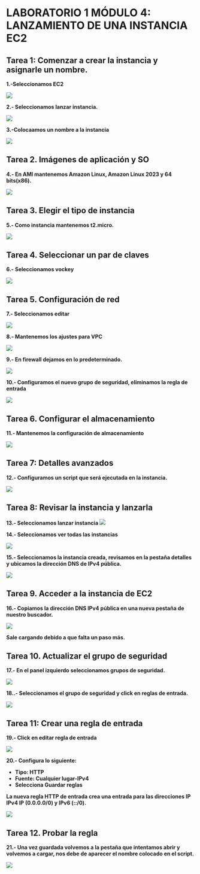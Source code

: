 <h1>LABORATORIO 1 MÓDULO 4: LANZAMIENTO DE UNA INSTANCIA EC2</h1>

<h2> Tarea 1: Comenzar a crear la instancia y asignarle un nombre. </h2>

**1.-Seleccionamos EC2** 

![](https://github.com/Marlith08/LLANOS_ANGELES_LEILY/blob/main/AWS/LABORATORIO%20DEL%20MODULO%204/LABORATORIO%201%20DEL%20M%C3%93DULO%204/Imagenes/Aspose.Words.0aefe64f-3641-4651-9282-e9ae6818ddcb.001.png)

**2.- Seleccionamos lanzar instancia.**

![](https://github.com/Marlith08/LLANOS_ANGELES_LEILY/blob/main/AWS/LABORATORIO%20DEL%20MODULO%204/LABORATORIO%201%20DEL%20M%C3%93DULO%204/Imagenes/Aspose.Words.0aefe64f-3641-4651-9282-e9ae6818ddcb.002.png)

**3.-Colocaamos un nombre a la instancia**

![](https://github.com/Marlith08/LLANOS_ANGELES_LEILY/blob/main/AWS/LABORATORIO%20DEL%20MODULO%204/LABORATORIO%201%20DEL%20M%C3%93DULO%204/Imagenes/Aspose.Words.0aefe64f-3641-4651-9282-e9ae6818ddcb.003.png)

<h2>Tarea 2. Imágenes de aplicación y SO</h2>

**4.- En AMI mantenemos Amazon Linux, Amazon Linux 2023 y 64 bits(x86).**

![](https://github.com/Marlith08/LLANOS_ANGELES_LEILY/blob/main/AWS/LABORATORIO%20DEL%20MODULO%204/LABORATORIO%201%20DEL%20M%C3%93DULO%204/Imagenes/Aspose.Words.0aefe64f-3641-4651-9282-e9ae6818ddcb.004.png)

<h2>Tarea 3. Elegir el tipo de instancia</h2>

**5.- Como instancia mantenemos t2.micro.**

![](https://github.com/Marlith08/LLANOS_ANGELES_LEILY/blob/main/AWS/LABORATORIO%20DEL%20MODULO%204/LABORATORIO%201%20DEL%20M%C3%93DULO%204/Imagenes/Aspose.Words.0aefe64f-3641-4651-9282-e9ae6818ddcb.005.png)

<h2>Tarea 4. Seleccionar un par de claves</h2>

**6.- Seleccionamos vockey**

![](https://github.com/Marlith08/LLANOS_ANGELES_LEILY/blob/main/AWS/LABORATORIO%20DEL%20MODULO%204/LABORATORIO%201%20DEL%20M%C3%93DULO%204/Imagenes/Aspose.Words.0aefe64f-3641-4651-9282-e9ae6818ddcb.006.png)

<h2>Tarea 5. Configuración de red</h2>

**7.- Seleccionamos editar**

![](https://github.com/Marlith08/LLANOS_ANGELES_LEILY/blob/main/AWS/LABORATORIO%20DEL%20MODULO%204/LABORATORIO%201%20DEL%20M%C3%93DULO%204/Imagenes/Aspose.Words.0aefe64f-3641-4651-9282-e9ae6818ddcb.007.png)

**8.- Mantenemos los ajustes para VPC**

![](https://github.com/Marlith08/LLANOS_ANGELES_LEILY/blob/main/AWS/LABORATORIO%20DEL%20MODULO%204/LABORATORIO%201%20DEL%20M%C3%93DULO%204/Imagenes/Aspose.Words.0aefe64f-3641-4651-9282-e9ae6818ddcb.008.png)

**9.- En firewall dejamos en lo predeterminado.**

![](https://github.com/Marlith08/LLANOS_ANGELES_LEILY/blob/main/AWS/LABORATORIO%20DEL%20MODULO%204/LABORATORIO%201%20DEL%20M%C3%93DULO%204/Imagenes/Aspose.Words.0aefe64f-3641-4651-9282-e9ae6818ddcb.009.png)

**10.- Configuramos el nuevo grupo de seguridad, eliminamos la regla de entrada**

![](https://github.com/Marlith08/LLANOS_ANGELES_LEILY/blob/main/AWS/LABORATORIO%20DEL%20MODULO%204/LABORATORIO%201%20DEL%20M%C3%93DULO%204/Imagenes/Aspose.Words.0aefe64f-3641-4651-9282-e9ae6818ddcb.010.png)

<h2>Tarea 6. Configurar el almacenamiento</h2>

**11.- Mantenemos la configuración de almacenamiento**

![](https://github.com/Marlith08/LLANOS_ANGELES_LEILY/blob/main/AWS/LABORATORIO%20DEL%20MODULO%204/LABORATORIO%201%20DEL%20M%C3%93DULO%204/Imagenes/Aspose.Words.0aefe64f-3641-4651-9282-e9ae6818ddcb.011.png)

<h2>Tarea 7: Detalles avanzados</h2>

**12.- Configuramos un script que será ejecutada en la instancia.**

![](https://github.com/Marlith08/LLANOS_ANGELES_LEILY/blob/main/AWS/LABORATORIO%20DEL%20MODULO%204/LABORATORIO%201%20DEL%20M%C3%93DULO%204/Imagenes/Aspose.Words.0aefe64f-3641-4651-9282-e9ae6818ddcb.012.png)

<h2>Tarea 8: Revisar la instancia y lanzarla</h2>

**13.- Seleccionamos lanzar instancia**
![](https://github.com/Marlith08/LLANOS_ANGELES_LEILY/blob/main/AWS/LABORATORIO%20DEL%20MODULO%204/LABORATORIO%201%20DEL%20M%C3%93DULO%204/Imagenes/Aspose.Words.0aefe64f-3641-4651-9282-e9ae6818ddcb.013.png)

**14.- Seleccionamos ver todas las instancias**

![](https://github.com/Marlith08/LLANOS_ANGELES_LEILY/blob/main/AWS/LABORATORIO%20DEL%20MODULO%204/LABORATORIO%201%20DEL%20M%C3%93DULO%204/Imagenes/Aspose.Words.0aefe64f-3641-4651-9282-e9ae6818ddcb.014.png)

**15.- Seleccionamos la instancia creada, revisamos en la pestaña detalles y ubicamos la dirección DNS de IPv4 pública.**

![](https://github.com/Marlith08/LLANOS_ANGELES_LEILY/blob/main/AWS/LABORATORIO%20DEL%20MODULO%204/LABORATORIO%201%20DEL%20M%C3%93DULO%204/Imagenes/Aspose.Words.0aefe64f-3641-4651-9282-e9ae6818ddcb.015.png)

<h2>Tarea 9. Acceder a la instancia de EC2</h2>

**16.- Copiamos la dirección DNS IPv4 pública en una nueva pestaña de nuestro buscador.**

![](https://github.com/Marlith08/LLANOS_ANGELES_LEILY/blob/main/AWS/LABORATORIO%20DEL%20MODULO%204/LABORATORIO%201%20DEL%20M%C3%93DULO%204/Imagenes/Aspose.Words.0aefe64f-3641-4651-9282-e9ae6818ddcb.016.png)

**Sale cargando debido a que falta un paso más.**

<h2>Tarea 10. Actualizar el grupo de seguridad</h2>

**17.- En el panel izquierdo seleccionamos grupos de seguridad.**

![](https://github.com/Marlith08/LLANOS_ANGELES_LEILY/blob/main/AWS/LABORATORIO%20DEL%20MODULO%204/LABORATORIO%201%20DEL%20M%C3%93DULO%204/Imagenes/Aspose.Words.0aefe64f-3641-4651-9282-e9ae6818ddcb.017.png)

**18..- Seleccionamos el grupo de seguridad y click en reglas de entrada.**

![](https://github.com/Marlith08/LLANOS_ANGELES_LEILY/blob/main/AWS/LABORATORIO%20DEL%20MODULO%204/LABORATORIO%201%20DEL%20M%C3%93DULO%204/Imagenes/Aspose.Words.0aefe64f-3641-4651-9282-e9ae6818ddcb.018.png)

<h2>Tarea 11: Crear una regla de entrada</h2>

**19.- Click en editar regla de entrada**

![](https://github.com/Marlith08/LLANOS_ANGELES_LEILY/blob/main/AWS/LABORATORIO%20DEL%20MODULO%204/LABORATORIO%201%20DEL%20M%C3%93DULO%204/Imagenes/Aspose.Words.0aefe64f-3641-4651-9282-e9ae6818ddcb.019.png)

**20.- Configura lo siguiente:**

- **Tipo: HTTP**
- **Fuente: Cualquier lugar-IPv4**
- **Selecciona Guardar reglas**

**La nueva regla HTTP de entrada crea una entrada para las direcciones IP IPv4 IP (0.0.0.0/0) y IPv6 (::/0).**

![](https://github.com/Marlith08/LLANOS_ANGELES_LEILY/blob/main/AWS/LABORATORIO%20DEL%20MODULO%204/LABORATORIO%201%20DEL%20M%C3%93DULO%204/Imagenes/Aspose.Words.0aefe64f-3641-4651-9282-e9ae6818ddcb.020.png)

<h2>Tarea 12. Probar la regla</h2>

**21.- Una vez guardada volvemos a la pestaña que intentamos abrir y volvemos a cargar, nos debe de aparecer el nombre colocado en el script.**

![](https://github.com/Marlith08/LLANOS_ANGELES_LEILY/blob/main/AWS/LABORATORIO%20DEL%20MODULO%204/LABORATORIO%201%20DEL%20M%C3%93DULO%204/Imagenes/Aspose.Words.0aefe64f-3641-4651-9282-e9ae6818ddcb.021.png)
